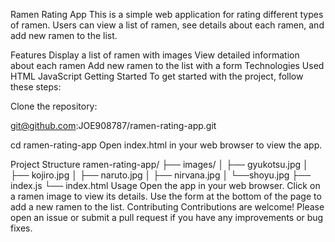 Ramen Rating App
This is a simple web application for rating different types of ramen. Users can view a list of ramen, see details about each ramen, and add new ramen to the list.

Features
Display a list of ramen with images
View detailed information about each ramen
Add new ramen to the list with a form
Technologies Used
HTML
JavaScript
Getting Started
To get started with the project, follow these steps:

Clone the repository:

git@github.com:JOE908787/ramen-rating-app.git

cd ramen-rating-app
Open index.html in your web browser to view the app.

Project Structure
ramen-rating-app/
├── images/
│       ├── gyukotsu.jpg
│       ├── kojiro.jpg
│       ├── naruto.jpg
│       ├── nirvana.jpg
│       └──shoyu.jpg
├── index.js
└── index.html
Usage
Open the app in your web browser.
Click on a ramen image to view its details.
Use the form at the bottom of the page to add a new ramen to the list.
Contributing
Contributions are welcome! Please open an issue or submit a pull request if you have any improvements or bug fixes.
